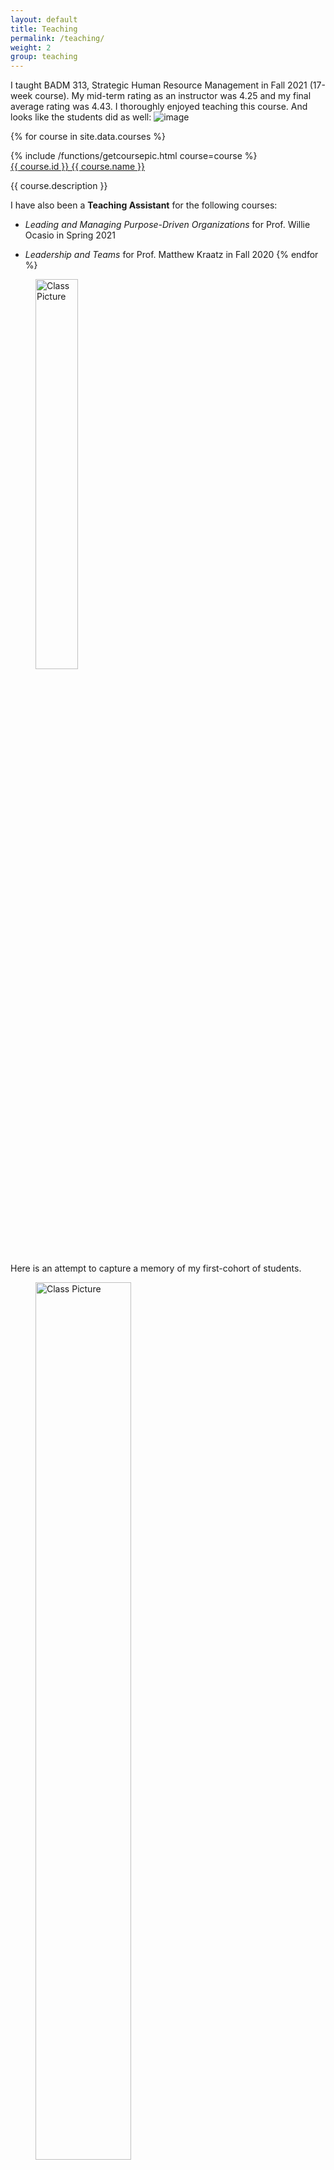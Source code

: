 ```yaml
---
layout: default
title: Teaching
permalink: /teaching/
weight: 2
group: teaching
---
```



I taught BADM 313, Strategic Human Resource Management in Fall 2021 (17-week course). My mid-term rating as an instructor was 4.25 and my final average rating was 4.43. I thoroughly enjoyed teaching this course. 
And looks like the students did as well:
![image](https://github.com/deepikachhillar/deepikachhillar.github.io/assets/58666758/9f2cf8e7-0930-498d-a5a6-b11aa270d573)

{% for course in site.data.courses %}
<div class="row" name="{{ course.id }}">
  <div class="row-pic">
		{% include /functions/getcoursepic.html course=course %}
	</div>
	<div class="row-info">
    <a href="{{ course.website | default: "#" }}" target="_blank">{{ course.id }} {{ course.name }}</a>
		<p>
      {{ course.description }}
    </p>
	</div>
</div>

I have also been a **Teaching Assistant** for the following courses: 
* *Leading and Managing Purpose-Driven Organizations* for Prof. Willie Ocasio in Spring 2021
             
* *Leadership and Teams* for Prof. Matthew Kraatz in Fall 2020
{% endfor %}

<figure>
	<img style="display=inline" width="40%" src="{{ "/resources/images/courses/IMG_3923.png" |  prepend: site.baseurl }}" alt="Class Picture" />
</figure>

Here is an attempt to capture a memory of my first-cohort of students.
<figure>
	<img style="display=inline" width="60%" src="{{ "/resources/images/courses/IMG_3911.png" |  prepend: site.baseurl }}" alt="Class Picture" />
</figure>

*" She did an amazing job with preparation and filled each class with perfect amount of content. I loved all the connections made to real life events from 2021 as it added immersion."\
" I enjoyed this instructor a great deal, she was awesome and always offered great instruction and feedback."\
" Deepika was very passionate about course content and seemed to have extensive knowledge on the topics. This made asking questions comfortable and always warranted an elaborate response."*\
And yet the best one was... *" She really cares."*.

